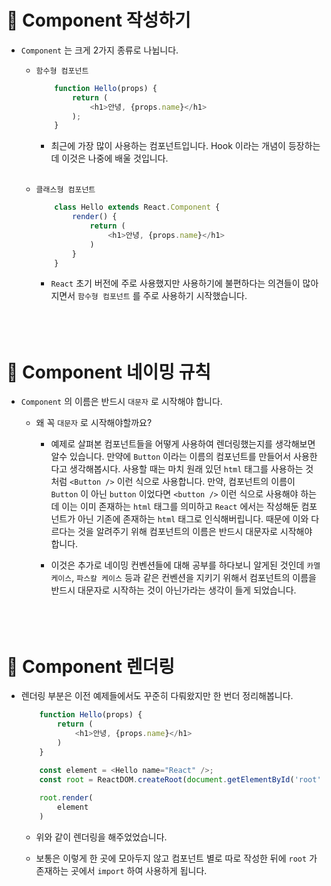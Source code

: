 # 🔔 Component 작성하기

- `Component` 는 크게 2가지 종류로 나뉩니다.

    - `함수형 컴포넌트`
        ```js
            function Hello(props) {
                return (
                    <h1>안녕, {props.name}</h1>
                );
            }
        ```
        - 최근에 가장 많이 사용하는 컴포넌트입니다. Hook 이라는 개념이 등장하는데 이것은 나중에 배울 것입니다. <br/><br/>

    - `클래스형 컴포넌트`
        ```js
            class Hello extends React.Component {
                render() {
                    return (
                        <h1>안녕, {props.name}</h1>
                    )
                }
            }
        ```
        - `React` 초기 버전에 주로 사용했지만 사용하기에 불편하다는 의견들이 많아지면서 `함수형 컴포넌트` 를 주로 사용하기 시작했습니다. <br/><br/><br/><br/>

# 🔔 Component 네이밍 규칙

- `Component` 의 이름은 반드시 `대문자` 로 시작해야 합니다.

    - 왜 꼭 `대문자` 로 시작해야할까요?

        - 예제로 살펴본 컴포넌트들을 어떻게 사용하여 렌더링했는지를 생각해보면 알수 있습니다. 만약에 `Button` 이라는 이름의 컴포넌트를 만들어서 사용한다고 생각해봅시다. 사용할 때는 마치 원래 있던 `html` 태그를 사용하는 것처럼 `<Button />` 이런 식으로 사용합니다. 만약, 컴포넌트의 이름이 `Button` 이 아닌 `button` 이었다면 `<button />` 이런 식으로 사용해야 하는데 이는 이미 존재하는 `html` 태그를 의미하고 `React` 에서는 작성해둔 컴포넌트가 아닌 기존에 존재하는 `html` 태그로 인식해버립니다. 때문에 이와 다르다는 것을 알려주기 위해 컴포넌트의 이름은 반드시 대문자로 시작해야 합니다.  

        - 이것은 추가로 네이밍 컨벤션들에 대해 공부를 하다보니 알게된 것인데 `카멜 케이스`, `파스칼 케이스` 등과 같은 컨벤션을 지키기 위해서 컴포넌트의 이름을 반드시 대문자로 시작하는 것이 아닌가라는 생각이 들게 되었습니다. <br/><br/><br/><br/>


# 🔔 Component 렌더링

- 렌더링 부분은 이전 예제들에서도 꾸준히 다뤄왔지만 한 번더 정리해봅니다.
    ```js
        function Hello(props) {
            return (
                <h1>안녕, {props.name}</h1>
            )
        }

        const element = <Hello name="React" />;
        const root = ReactDOM.createRoot(document.getElementById('root'));
        
        root.render(
            element
        )
    ```
    - 위와 같이 렌더링을 해주었었습니다.

    - 보통은 이렇게 한 곳에 모아두지 않고 컴포넌트 별로 따로 작성한 뒤에 `root` 가 존재하는 곳에서 `import` 하여 사용하게 됩니다. 